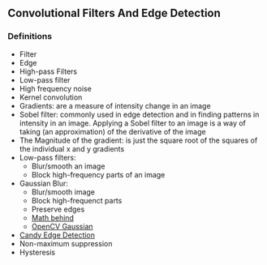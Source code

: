 ## Convolutional Filters And Edge Detection

### Definitions
- Filter
- Edge
- High-pass Filters
- Low-pass filter
- High frequency noise
- Kernel convolution
- Gradients: are a measure of intensity change in an image
- Sobel filter: commonly used in edge detection and in finding patterns in intensity in an image. Applying a Sobel filter to an image is a way of taking (an approximation) of the derivative of the image
- The Magnitude of the gradient: is just the square root of the squares of the individual x and y gradients
- Low-pass filters:
  - Blur/smooth an image
  - Block high-frequency parts of an image
- Gaussian Blur: 
  - Blur/smooth image
  - Block high-frequenct parts
  - Preserve edges
  - [Math behind](https://en.wikipedia.org/wiki/Gaussian_blur)
  - [OpenCV Gaussian](https://opencv-python-tutroals.readthedocs.io/en/latest/py_tutorials/py_imgproc/py_filtering/py_filtering.html)
- [Candy Edge Detection](https://opencv-python-tutroals.readthedocs.io/en/latest/py_tutorials/py_imgproc/py_canny/py_canny.html)
- Non-maximum suppression
- Hysteresis

